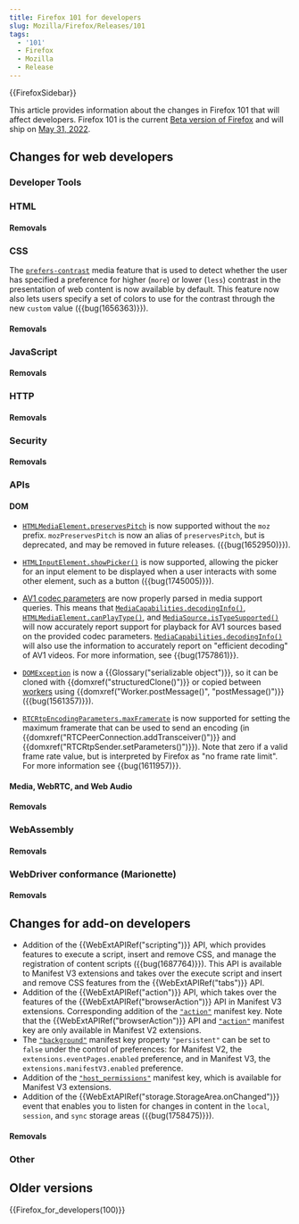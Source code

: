 ```yaml
---
title: Firefox 101 for developers
slug: Mozilla/Firefox/Releases/101
tags:
  - '101'
  - Firefox
  - Mozilla
  - Release
---
```

{{FirefoxSidebar}}

This article provides information about the changes in Firefox 101 that will affect developers. Firefox 101 is the current [Beta version of Firefox](https://www.mozilla.org/en-US/firefox/channel/desktop/#beta) and will ship on [May 31, 2022](https://wiki.mozilla.org/RapidRelease/Calendar#Future_branch_dates).

## Changes for web developers

### Developer Tools

### HTML

#### Removals

### CSS

The [`prefers-contrast`](/en-US/docs/Web/CSS/@media/prefers-contrast) media feature that is used to detect whether the user has specified a preference for higher (`more`)  or lower (`less`) contrast in the presentation of web content is now available by default. This feature now also lets users specify a set of colors to use for the contrast through the new `custom` value ({{bug(1656363)}}).

#### Removals

### JavaScript

#### Removals

### HTTP

#### Removals

### Security

#### Removals

### APIs

#### DOM

- [`HTMLMediaElement.preservesPitch`](/en-US/docs/Web/API/HTMLMediaElement/preservesPitch) is now supported without the `moz` prefix.
  `mozPreservesPitch` is now an alias of `preservesPitch`, but is deprecated, and may be removed in future releases.
  ({{bug(1652950)}}).

- [`HTMLInputElement.showPicker()`](/en-US/docs/Web/API/HTMLInputElement/showPicker) is now supported, allowing the picker for an input element to be displayed when a user interacts with some other element, such as a button ({{bug(1745005)}}).

- [AV1 codec parameters](/en-US/docs/Web/Media/Formats/codecs_parameter#av1) are now properly parsed in media support queries.
  This means that [`MediaCapabilities.decodingInfo()`](/en-US/docs/Web/API/MediaCapabilities/decodingInfo), [`HTMLMediaElement.canPlayType()`](/en-US/docs/Web/API/HTMLMediaElement/canPlayType), and [`MediaSource.isTypeSupported()`](/en-US/docs/Web/API/MediaSource/isTypeSupported) will now accurately report support for playback for AV1 sources based on the provided codec parameters.
  [`MediaCapabilities.decodingInfo()`](/en-US/docs/Web/API/MediaCapabilities/decodingInfo) will also use the information to accurately report on "efficient decoding" of AV1 videos.
  For more information, see {{bug(1757861)}}.

- [`DOMException`](/en-US/docs/Web/API/DOMException) is now a {{Glossary("serializable object")}}, so it can be cloned with {{domxref("structuredClone()")}} or copied between [workers](/en-US/docs/Web/API/Worker) using {{domxref("Worker.postMessage()", "postMessage()")}} ({{bug(1561357)}}).

- [`RTCRtpEncodingParameters.maxFramerate`](/en-US/docs/Web/API/RTCRtpEncodingParameters/maxFramerate) is now supported for setting the maximum framerate that can be used to send an encoding (in {{domxref("RTCPeerConnection.addTransceiver()")}} and {{domxref("RTCRtpSender.setParameters()")}}).
  Note that zero if a valid frame rate value, but is interpreted by Firefox as "no frame rate limit".
  For more information see {{bug(1611957)}}.
  
#### Media, WebRTC, and Web Audio

#### Removals

### WebAssembly

#### Removals

### WebDriver conformance (Marionette)

#### Removals

## Changes for add-on developers

- Addition of the {{WebExtAPIRef("scripting")}} API, which provides features to execute a script, insert and remove CSS, and manage the registration of content scripts ({{bug(1687764)}}). This API is available to Manifest V3 extensions and takes over the execute script and insert and remove CSS features from the {{WebExtAPIRef("tabs")}} API.
- Addition of the {{WebExtAPIRef("action")}} API, which takes over the features of the {{WebExtAPIRef("browserAction")}} API in Manifest V3 extensions. Corresponding addition of the [`"action"`](https://developer.mozilla.org/docs/Mozilla/Add-ons/WebExtensions/manifest.json/action) manifest key. Note that the {{WebExtAPIRef("browserAction")}} API and [`"action"`](https://developer.mozilla.org/docs/Mozilla/Add-ons/WebExtensions/manifest.json/browser_action) manifest key are only available in Manifest V2 extensions.
- The [`"background"`](https://developer.mozilla.org/docs/Mozilla/Add-ons/WebExtensions/manifest.json/background) manifest key property `"persistent"` can be set to `false` under the control of preferences: for Manifest V2, the <code>extensions.eventPages.enabled</code> preference, and in Manifest V3, the <code>extensions.manifestV3.enabled</code> preference.
- Addition of the [`"host_permissions"`](https://developer.mozilla.org/docs/Mozilla/Add-ons/WebExtensions/manifest.json/host_permissions) manifest key, which is available for Manifest V3 extensions.
- Addition of the {{WebExtAPIRef("storage.StorageArea.onChanged")}} event that enables you to listen for changes in content in the `local`,  `session`, and `sync` storage areas ({{bug(1758475)}}).

#### Removals

### Other

## Older versions

{{Firefox_for_developers(100)}}
